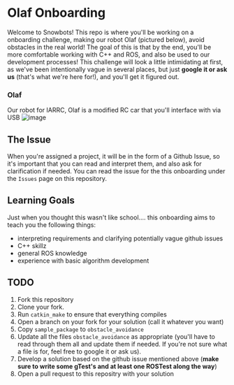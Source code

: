 # Olaf Onboarding

Welcome to Snowbots! This repo is where you'll be working on a onboarding challenge, making our robot Olaf (pictured below), avoid obstacles in the real world! The goal of this is that by the end, you'll be more comfortable working with C++ and ROS, and also be used to our development processes! This challenge will look a little intimidating at first, as we've been intentionally vague in several places, but just **google it or ask us** (that's what we're here for!), and you'll get it figured out.

### Olaf
Our robot for IARRC, Olaf is a modified RC car that you'll interface with via USB
![image](https://user-images.githubusercontent.com/9075711/31301386-50a93e6c-aaae-11e7-90fe-a90018233310.png)

## The Issue 
When you're assigned a project, it will be in the form of a Github Issue, so it's important that you can read and interpret them, and also ask for clarification if needed. You can read the issue for the this onboarding under the `Issues` page on this repository.

## Learning Goals 
Just when you thought this wasn't like school.... this onboarding aims to teach you the following things:
- interpreting requirements and clarifying potentially vague github issues
- C++ skillz
- general ROS knowledge
- experience with basic algorithm development

## TODO
1. Fork this repository
1. Clone your fork. 
1. Run `catkin_make` to ensure that everything compiles
1. Open a branch on your fork for your solution (call it whatever you want)
1. Copy `sample_package` to `obstacle_avoidance` 
1. Update all the files `obstacle_avoidance` as appropriate (you'll have to read through them all and update them if needed. If you're not sure what a file is for, feel free to google it or ask us).
1. Develop a solution based on the github issue mentioned above (**make sure to write some gTest's and at least one ROSTest along the way**)
1. Open a pull request to this repositry with your solution


